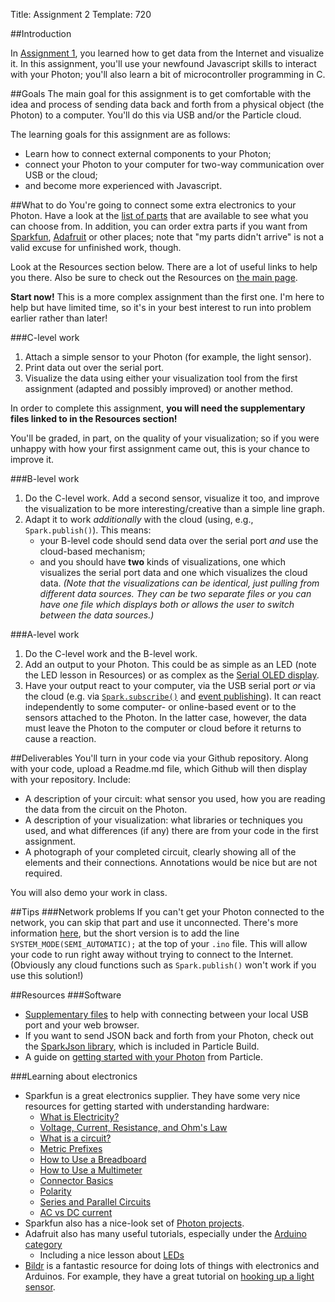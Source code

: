 Title: Assignment 2
Template: 720

##Introduction

In [Assignment 1](assignment1.html), you learned how to get data from
the Internet and visualize it. In this assignment, you'll use your
newfound Javascript skills to interact with your Photon; you'll
also learn a bit of microcontroller programming in C.


##Goals
The main goal for this assignment is to get comfortable with the idea
and process of sending data back and forth from a physical object (the
Photon) to a computer. You'll do this via USB and/or the Particle cloud.

The learning goals for this assignment are as follows:

* Learn how to connect external components to your Photon;
* connect your Photon to your computer for two-way communication over
	USB or the cloud;
* and become more experienced with Javascript.

##What to do
You're going to connect some extra electronics to your Photon. Have a
look at the [list of parts](parts.html) that are available to see what
you can choose from. In addition, you can order extra parts if you
want from [Sparkfun](http://sparkfun.com),
[Adafruit](http://adafruit.com) or other places; note that "my parts
didn't arrive" is not a valid excuse for unfinished work, though.

Look at the Resources section below. There are a lot of useful links
to help you there. Also be sure to check out the Resources on [the
main page](index.html).

**Start now!** This is a more complex assignment than the first one.
I'm here to help but have limited time, so it's in your best interest
to run into problem earlier rather than later!

###C-level work
1. Attach a simple sensor to your Photon (for example, the light sensor).
2. Print data out over the serial port.
3. Visualize the data using either your visualization tool from the
	 first assignment (adapted and possibly improved) or another method.

In order to complete this assignment, **you will need the
supplementary files linked to in the Resources section!**

You'll be graded, in part, on the quality of your visualization; so if
you were unhappy with how your first assignment came out, this is your
chance to improve it.

###B-level work
1. Do the C-level work. Add a second sensor, visualize it too, and
	 improve the visualization to be more interesting/creative than a
	 simple line graph.
2. Adapt it to work _additionally_ with the cloud
(using, e.g., `Spark.publish()`). This means:
	- your B-level code should send data over the serial port _and_ use
		the cloud-based mechanism;
	- and you should have **two** kinds of visualizations, one which visualizes
		the serial port data and one which visualizes the cloud data.
		_(Note that the visualizations can be identical, just pulling from
		different data sources. They can be two separate files or you can
		have one file which displays both or allows the user to switch
		between the data sources.)_

###A-level work
1. Do the C-level work and the B-level work.
2. Add an output to your Photon. This could be as simple as an LED
	 (note the LED lesson in Resources) or as complex as the [Serial
	 OLED display](https://www.sparkfun.com/products/13003).
3. Have your output react to your computer, via the USB serial port
	 _or_ via the cloud (e.g. via
	 [`Spark.subscribe()`](https://docs.particle.io/reference/firmware/photon/#spark-subscribe-)
	 and [event
	 publishing](https://docs.particle.io/reference/api/#publish-an-event)).
	 It can react independently to some computer- or online-based event
	 or to the sensors attached to the Photon. In the latter case,
	 however, the data must leave the Photon to the computer or cloud
	 before it returns to cause a reaction.

##Deliverables
You'll turn in your code via your Github repository. Along with your
code, upload a Readme.md file, which Github will then display with
your repository. Include:

- A description of your circuit: what sensor you used, how you are
	reading the data from the circuit on the Photon.
- A description of your visualization: what libraries or techniques
	you used, and what differences (if any) there are from your code in
	the first assignment.
- A photograph of your completed circuit, clearly showing all of the
	elements and their connections. Annotations would be nice but are
	not required.

You will also demo your work in class.

##Tips
###Network problems
If you can't get your Photon connected to the network, you can skip
that part and use it unconnected. There's more information
[here](https://docs.particle.io/support/troubleshooting-support/photon/#device-mode-switching),
but the short version is to add the line
`SYSTEM_MODE(SEMI_AUTOMATIC);` at the top of your `.ino` file. This
will allow your code to run right away without trying to connect to
the Internet. (Obviously any cloud functions such as
`Spark.publish()` won't work if you use this solution!)

##Resources
###Software
- [Supplementary files](https://github.com/hcin720-fall15/IA2) to help
	with connecting between your local USB port and your web browser.
- If you want to send JSON back and forth from your Photon, check out
	the [SparkJson library](https://github.com/menan/SparkJson), which is
	included in Particle Build.
- A guide on [getting started with your
	Photon](https://docs.particle.io/guide/getting-started/start/photon/)
	from Particle.

###Learning about electronics
- Sparkfun is a great electronics supplier. They have some very nice
	resources for getting started with understanding hardware:
	- [What is Electricity?](https://learn.sparkfun.com/tutorials/what-is-electricity)
	- [Voltage, Current, Resistance, and Ohm's Law](http://learn.sparkfun.com/tutorials/voltage-current-resistance-and-ohms-law)
	- [What is a circuit?](http://learn.sparkfun.com/tutorials/what-is-a-circuit)
	- [Metric Prefixes](https://learn.sparkfun.com/tutorials/metric-prefixes-and-si-units)
	- [How to Use a Breadboard](https://learn.sparkfun.com/tutorials/how-to-use-a-breadboard)
	- [How to Use a Multimeter](https://learn.sparkfun.com/tutorials/how-to-use-a-multimeter)
	- [Connector Basics](https://learn.sparkfun.com/tutorials/connector-basics)
	- [Polarity](https://learn.sparkfun.com/tutorials/polarity)
	- [Series and Parallel Circuits](https://learn.sparkfun.com/tutorials/series-and-parallel-circuits)
	- [AC vs DC current](https://learn.sparkfun.com/tutorials/alternating-current-ac-vs-direct-current-dc)
- Sparkfun also has a nice-look set of [Photon
	projects](https://learn.sparkfun.com/tutorials/sparkfun-inventors-kit-for-photon-experiment-guide/all).
- Adafruit also has many useful tutorials, especially under the
	[Arduino category](https://learn.adafruit.com/category/learn-arduino?guide_page=2)
	- Including a nice lesson about
	[LEDs](https://learn.adafruit.com/adafruit-arduino-lesson-2-leds/leds)
- [Bildr](http://bildr.org) is a fantastic resource for doing lots of
	things with electronics and Arduinos. For example, they have a great
	tutorial on [hooking up a light
	sensor](http://bildr.org/2012/11/photoresistor-arduino/).
